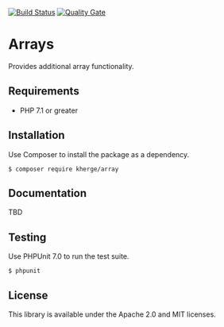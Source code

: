 [![Build Status](https://travis-ci.org/kherge/php.arrays.svg?branch=master)](https://travis-ci.org/kherge/php.arrays)
[![Quality Gate](https://sonarcloud.io/api/project_badges/measure?project=php.arrays&metric=alert_status)](https://sonarcloud.io/dashboard?id=php.arrays)

Arrays
======

Provides additional array functionality.

Requirements
------------

- PHP 7.1 or greater

Installation
------------

Use Composer to install the package as a dependency.

    $ composer require kherge/array

Documentation
-------------

TBD

Testing
-------

Use PHPUnit 7.0 to run the test suite.

    $ phpunit

License
-------

This library is available under the Apache 2.0 and MIT licenses.